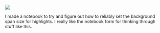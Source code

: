 ![](https://db-feed.s3.amazonaws.com/legacy/Screen_Shot_2018_03_17_at_3_41_19_PM-1521315744435.png)

I made a notebook to try and figure out how to reliably set the background span size for highlights. I really like the notebook form for thinking through stuff like this.
